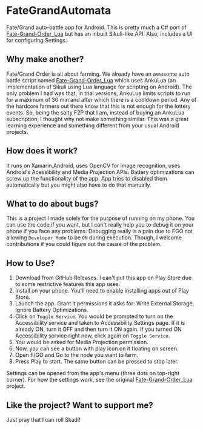 # FateGrandAutomata
Fate/Grand auto-battle app for Android.
This is pretty much a C# port of [Fate-Grand-Order_Lua][FGOLua] but has an inbuilt Sikuli-like API.
Also, includes a UI for configuring Settings.

## Why make another?
Fate/Grand Order is all about farming.
We already have an awesome auto battle script named [Fate-Grand-Order_Lua][FGOLua] which uses AnkuLua (an implementation of Sikuli using Lua language for scripting on Android).
The only problem I had was that, in trial versions, AnkuLua limits scripts to run for a maximum of 30 min and after which there is a cooldown period.
Any of the hardcore farmers out there know that this is not enough for the lottery events.
So, being the salty F2P that I am, instead of buying an AnkuLua subscription, I thought why not make something similar.
This was a great learning experience and something different from your usual Android projects.

## How does it work?
It runs on Xamarin.Android, uses OpenCV for image recognition, uses Android's Acessibility and Media Projection APIs.
Battery optimizations can screw up the functionality of the app. App tries to disabled them automatically but you might also have to do that manually.

## What to do about bugs?
This is a project I made solely for the purpose of running on my phone.
You can use the code if you want, but I can't really help you to debug it on your phone if you face any problems.
Debugging really is a pain due to FGO not allowing `Developer Mode` to be `ON` during execution.
Though, I welcome contributions if you could figure out the cause of the problem.

## How to Use?
1. Download from GitHub Releases. I can't put this app on Play Store due to some restrictive features this app uses.
2. Install on your phone. You'll need to enable installing apps out of Play Store.
3. Launch the app. Grant it permissions it asks for: Write External Storage, Ignore Battery Optimizations.
4. Click on `Toggle Service`. You would be prompted to turn on the Accessibility service and taken to Accessibility Settings page.
   If it is already ON, turn it OFF and then turn it ON again.
   If you turned ON Accessibility service right now, click again on `Toggle Service`.
5. You would be asked for Media Projection permission.
6. Now, you can see a button with play icon on it floating on screen.
7. Open F/GO and Go to the node you want to farm.
8. Press Play to start. The same button can be pressed to stop later.

Settings can be opened from the app's menu (three dots on top-right corner).
For how the settings work, see the original [Fate-Grand-Order_Lua][FGOLua] project.

## Like the project? Want to support me?
Just pray that I can roll Skadi!

[FGOLua]: https://github.com/29988122/Fate-Grand-Order_Lua